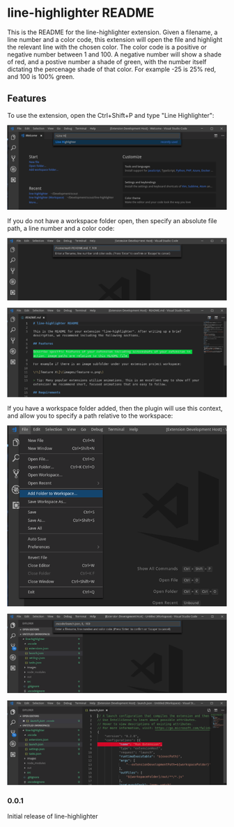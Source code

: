 # line-highlighter README

This is the README for the line-highlighter extension. Given a filename, a line number and a color code, this extension will open the file and highlight the relevant line with the chosen color. The color code is a positive or negative number between 1 and 100. A negative number will show a shade of red, and a postive number a shade of green, with the number itself dictating the percenage shade of that color. For example -25 is 25% red, and 100 is 100% green.

## Features

To use the extension, open the Ctrl+Shift+P and type "Line Highlighter":

![](https://github.com/matthewhazlehurst/vscode-line-highlighter/raw/master/images/example1.png)

If you do not have a workspace folder open, then specify an absolute file path, a line number and a color code:

![](https://github.com/matthewhazlehurst/vscode-line-highlighter/raw/master/images/example2.png)

![](https://github.com/matthewhazlehurst/vscode-line-highlighter/raw/master/images/example3.png)

If you have a workspace folder added, then the plugin will use this context, and allow you to specify a path relative to the workspace:

![](https://github.com/matthewhazlehurst/vscode-line-highlighter/raw/master/images/example4.png)

![](https://github.com/matthewhazlehurst/vscode-line-highlighter/raw/master/images/example5.png)

![](https://github.com/matthewhazlehurst/vscode-line-highlighter/raw/master/images/example6.png)

### 0.0.1

Initial release of line-highlighter